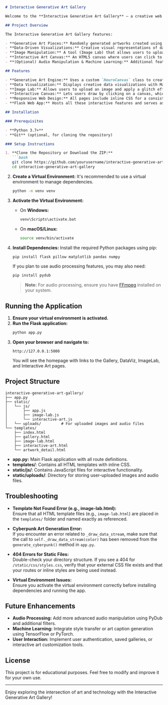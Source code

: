 
```markdown
# Interactive Generative Art Gallery

Welcome to the **Interactive Generative Art Gallery** – a creative web application that showcases generative art, data visualizations, and interactive tools for manipulating images and art. This project demonstrates how to combine Python, Flask, and various libraries to build an engaging digital art gallery.

## Project Overview

The Interactive Generative Art Gallery features:

- **Generative Art Pieces:** Randomly generated artworks created using Python’s object-oriented programming, loops, and conditionals.
- **Data-Driven Visualizations:** Creative visual representations of data (e.g., weather data) using Matplotlib and Pandas.
- **Image Manipulation:** A tool (Image Lab) that allows users to upload images and apply a glitch effect.
- **Interactive Art Canvas:** An HTML5 canvas where users can click to generate colorful, random shapes.
- **(Optional) Audio Manipulation & Machine Learning:** Additional features can include audio processing (with PyDub) and bonus ML features (e.g., art caption generation or style transfer).

## Features

- **Generative Art Engine:** Uses a custom `NeuroCanvas` class to create cyberpunk-style artwork.
- **Data Visualization:** Displays creative data visualizations with Matplotlib.
- **Image Lab:** Allows users to upload an image and apply a glitch effect using Pillow.
- **Interactive Canvas:** Lets users draw by clicking on a canvas, which generates random colored circles.
- **Responsive Web Design:** All pages include inline CSS for a consistent look and feel.
- **Flask Web App:** Hosts all these interactive features and serves as the project's backend.

## Installation

### Prerequisites

- **Python 3.7+**  
- **Git** (optional, for cloning the repository)

### Setup Instructions

1. **Clone the Repository or Download the ZIP:**
   ```bash
   git clone https://github.com/yourusername/interactive-generative-art-gallery.git
   cd interactive-generative-art-gallery
   ```

2. **Create a Virtual Environment:**
   It's recommended to use a virtual environment to manage dependencies.
   ```bash
   python -m venv venv
   ```

3. **Activate the Virtual Environment:**

   - On **Windows:**
     ```bash
     venv\Scripts\activate.bat
     ```
   - On **macOS/Linux:**
     ```bash
     source venv/bin/activate
     ```

4. **Install Dependencies:**
   Install the required Python packages using pip:
   ```bash
   pip install flask pillow matplotlib pandas numpy
   ```
   If you plan to use audio processing features, you may also need:
   ```bash
   pip install pydub
   ```
   > **Note:** For audio processing, ensure you have [FFmpeg](https://ffmpeg.org/) installed on your system.

## Running the Application

1. **Ensure your virtual environment is activated.**
2. **Run the Flask application:**
   ```bash
   python app.py
   ```
3. **Open your browser and navigate to:**
   ```
   http://127.0.0.1:5000
   ```
   You will see the homepage with links to the Gallery, DataViz, ImageLab, and Interactive Art pages.

## Project Structure

```
interactive-generative-art-gallery/
├── app.py
├── static/
│   └── js/
│       ├── app.js
│       ├── image-lab.js
│       └── interactive-art.js
│   └── uploads/         # For uploaded images and audio files
└── templates/
    ├── index.html
    ├── gallery.html
    ├── image-lab.html
    ├── interactive-art.html
    └── artwork_detail.html
```

- **app.py:** Main Flask application with all route definitions.
- **templates/**: Contains all HTML templates with inline CSS.
- **static/js/**: Contains JavaScript files for interactive functionality.
- **static/uploads/**: Directory for storing user-uploaded images and audio files.

## Troubleshooting

- **Template Not Found Error (e.g., image-lab.html):**  
  Ensure that all HTML template files (e.g., `image-lab.html`) are placed in the `templates/` folder and named exactly as referenced.

- **Cyberpunk Art Generation Error:**  
  If you encounter an error related to `_draw_data_stream`, make sure that the call to `self._draw_data_stream(color)` has been removed from the `generate_cyberpunk()` method in `app.py`.

- **404 Errors for Static Files:**  
  Double-check your directory structure. If you see a 404 for `/static/css/styles.css`, verify that your external CSS file exists and that your routes or inline styles are being used instead.

- **Virtual Environment Issues:**  
  Ensure you activate the virtual environment correctly before installing dependencies and running the app.

## Future Enhancements

- **Audio Processing:** Add more advanced audio manipulation using PyDub and additional filters.
- **Machine Learning:** Integrate style transfer or art caption generation using TensorFlow or PyTorch.
- **User Interaction:** Implement user authentication, saved galleries, or interactive art customization tools.

## License

This project is for educational purposes. Feel free to modify and improve it for your own use.

---

Enjoy exploring the intersection of art and technology with the Interactive Generative Art Gallery!
```
